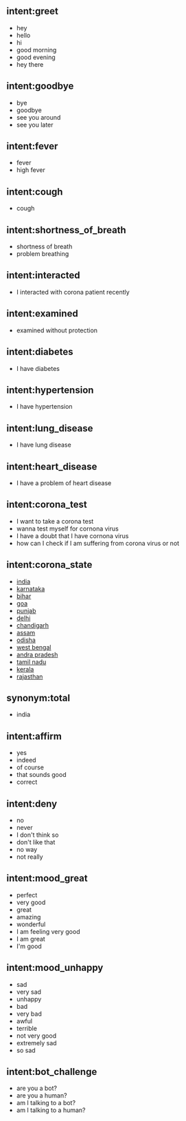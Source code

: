 ## intent:greet
- hey
- hello
- hi
- good morning
- good evening
- hey there

## intent:goodbye
- bye
- goodbye
- see you around
- see you later

## intent:fever
- fever
- high fever

## intent:cough
- cough

## intent:shortness_of_breath
- shortness of breath
- problem breathing

## intent:interacted
- I interacted with corona patient recently

## intent:examined
- examined without protection

## intent:diabetes
- I have diabetes

## intent:hypertension
- I have hypertension

## intent:lung_disease
- I have lung disease

## intent:heart_disease
- I have a problem of heart disease

## intent:corona_test
- I want to take a corona test
- wanna test myself for cornona virus
- I have a doubt that I have cornona virus
- how can I check if I am suffering from corona virus or not

## intent:corona_state
- [india](state)
- [karnataka](state)
- [bihar](state)
- [goa](state)
- [punjab](state)
- [delhi](state)
- [chandigarh](state)
- [assam](state)
- [odisha](state)
- [west bengal](state)
- [andra pradesh](state)
- [tamil nadu](state)
- [kerala](state)
- [rajasthan](state)

## synonym:total
- india

## intent:affirm
- yes
- indeed
- of course
- that sounds good
- correct

## intent:deny
- no
- never
- I don't think so
- don't like that
- no way
- not really

## intent:mood_great
- perfect
- very good
- great
- amazing
- wonderful
- I am feeling very good
- I am great
- I'm good

## intent:mood_unhappy
- sad
- very sad
- unhappy
- bad
- very bad
- awful
- terrible
- not very good
- extremely sad
- so sad

## intent:bot_challenge
- are you a bot?
- are you a human?
- am I talking to a bot?
- am I talking to a human?
